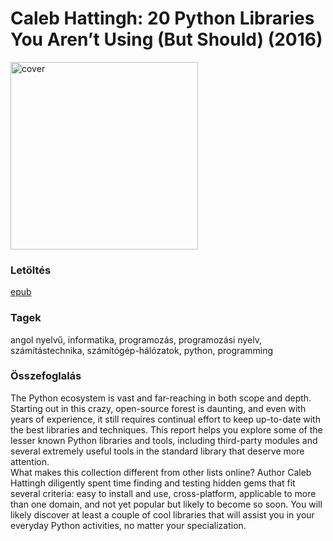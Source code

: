 # <a name="id_3">Caleb Hattingh: 20 Python Libraries You Aren’t Using (But Should) (2016)</a>
<img src="https://github.com/BercziSandor/calibre_lib/raw/main/Caleb%20Hattingh/20%20Python%20Libraries%20You%20Aren%27t%20Using%20%283%29/cover.jpg" alt="cover" width="300"/>

### Letöltés
[epub](https://github.com/BercziSandor/calibre_lib/raw/main/Caleb%20Hattingh/20%20Python%20Libraries%20You%20Aren%27t%20Using%20%283%29/20%20Python%20Libraries%20You%20Aren%27t%20-%20Caleb%20Hattingh.epub)

### Tagek
angol nyelvű, informatika, programozás, programozási nyelv, számítástechnika, számítógép-hálózatok, python, programming

### Összefoglalás
<div>
<p>The Python ecosystem is vast and far-reaching in both scope and depth. Starting out in this crazy, open-source forest is daunting, and even with years of experience, it still requires continual effort to keep up-to-date with the best libraries and techniques. This report helps you explore some of the lesser known Python libraries and tools, including third-party modules and several extremely useful tools in the standard library that deserve more attention.<br>What makes this collection different from other lists online? Author Caleb Hattingh diligently spent time finding and testing hidden gems that fit several criteria: easy to install and use, cross-platform, applicable to more than one domain, and not yet popular but likely to become so soon. You will likely discover at least a couple of cool libraries that will assist you in your everyday Python activities, no matter your specialization.</p></div>


